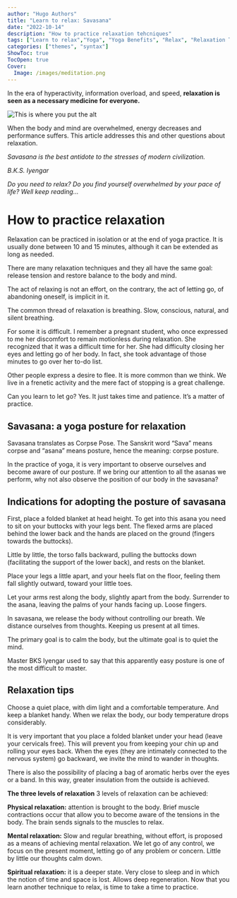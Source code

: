 ```yaml
---
author: "Hugo Authors"
title: "Learn to relax: Savasana"
date: "2022-10-14"
description: "How to practice relaxation tehcniques"
tags: ["Learn to relax","Yoga", "Yoga Benefits", "Relax", "Relaxation Techniques"]
categories: ["themes", "syntax"]
ShowToc: true
TocOpen: true
Cover:
  Image: /images/meditation.png
---
```


In the era of hyperactivity, information overload, and speed, **relaxation is seen as a necessary medicine for everyone.**

![This is where you put the alt](https://miro.medium.com/v2/resize:fit:1400/format:webp/1*L3_VYhHpdPMqc179GWAUyg.jpeg "This is the image title")

When the body and mind are overwhelmed, energy decreases and performance suffers. This article addresses this and other questions about relaxation.

*Savasana is the best antidote to the stresses of modern civilization.*

*B.K.S. Iyengar*

*Do you need to relax? Do you find yourself overwhelmed by your pace of life? Well keep reading…*

# How to practice relaxation

Relaxation can be practiced in isolation or at the end of yoga practice. It is usually done between 10 and 15 minutes, although it can be extended as long as needed.

There are many relaxation techniques and they all have the same goal: release tension and restore balance to the body and mind.

The act of relaxing is not an effort, on the contrary, the act of letting go, of abandoning oneself, is implicit in it.

The common thread of relaxation is breathing. Slow, conscious, natural, and silent breathing.

For some it is difficult. I remember a pregnant student, who once expressed to me her discomfort to remain motionless during relaxation. She recognized that it was a difficult time for her. She had difficulty closing her eyes and letting go of her body. In fact, she took advantage of those minutes to go over her to-do list.

Other people express a desire to flee. It is more common than we think. We live in a frenetic activity and the mere fact of stopping is a great challenge.

Can you learn to let go? Yes. It just takes time and patience. It’s a matter of practice.

## **Savasana: a yoga posture for relaxation**
Savasana translates as Corpse Pose. The Sanskrit word “Sava” means corpse and “asana” means posture, hence the meaning: corpse posture.

In the practice of yoga, it is very important to observe ourselves and become aware of our posture. If we bring our attention to all the asanas we perform, why not also observe the position of our body in the savasana?

## **Indications for adopting the posture of savasana**
First, place a folded blanket at head height. To get into this asana you need to sit on your buttocks with your legs bent. The flexed arms are placed behind the lower back and the hands are placed on the ground (fingers towards the buttocks).

Little by little, the torso falls backward, pulling the buttocks down (facilitating the support of the lower back), and rests on the blanket.

Place your legs a little apart, and your heels flat on the floor, feeling them fall slightly outward, toward your little toes.

Let your arms rest along the body, slightly apart from the body. Surrender to the asana, leaving the palms of your hands facing up. Loose fingers.

In savasana, we release the body without controlling our breath. We distance ourselves from thoughts. Keeping us present at all times.

The primary goal is to calm the body, but the ultimate goal is to quiet the mind.

Master BKS Iyengar used to say that this apparently easy posture is one of the most difficult to master.

## **Relaxation tips**
Choose a quiet place, with dim light and a comfortable temperature. And keep a blanket handy. When we relax the body, our body temperature drops considerably.

It is very important that you place a folded blanket under your head (leave your cervicals free). This will prevent you from keeping your chin up and rolling your eyes back. When the eyes (they are intimately connected to the nervous system) go backward, we invite the mind to wander in thoughts.

There is also the possibility of placing a bag of aromatic herbs over the eyes or a band. In this way, greater insulation from the outside is achieved.

**The three levels of relaxation**
3 levels of relaxation can be achieved:

**Physical relaxation:** attention is brought to the body. Brief muscle contractions occur that allow you to become aware of the tensions in the body. The brain sends signals to the muscles to relax.

**Mental relaxation:** Slow and regular breathing, without effort, is proposed as a means of achieving mental relaxation. We let go of any control, we focus on the present moment, letting go of any problem or concern. Little by little our thoughts calm down.

**Spiritual relaxation:** it is a deeper state. Very close to sleep and in which the notion of time and space is lost. Allows deep regeneration.
Now that you learn another technique to relax, is time to take a time to practice.

